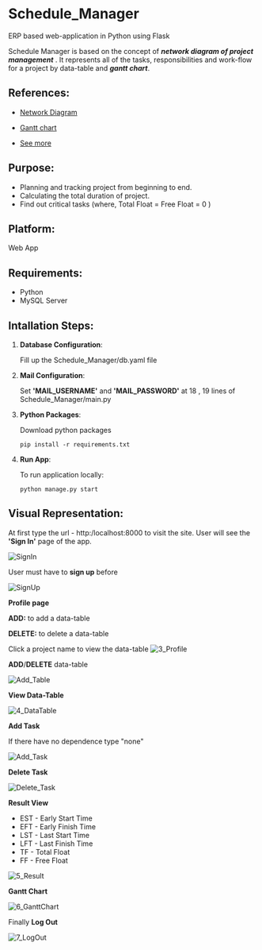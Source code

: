 # Schedule_Manager
ERP based web-application in Python using Flask

Schedule Manager is based on the concept of ***network diagram of project management*** . It represents all of the tasks, responsibilities and work-flow for a project by data-table and ***gantt chart***. 

## References:

 - [Network Diagram](https://www.inloox.com/project-management-glossary/project-network-diagram/)

 - [Gantt chart](https://en.wikipedia.org/wiki/Gantt_chart)

 - [See more](https://en.wikipedia.org/wiki/Critical_path_method)

## Purpose:
 - Planning and tracking project from beginning to end.
 - Calculating the total duration of project. 
 - Find out critical tasks (where, Total Float = Free Float = 0 ) 

## Platform:
 Web App

## Requirements:
- Python
- MySQL Server

## Intallation Steps:
 1. __Database Configuration__:

 	Fill up the Schedule_Manager/db.yaml file
 2. __Mail Configuration__:

 	Set __'MAIL_USERNAME'__ and __'MAIL_PASSWORD'__ at 18 , 19 lines of Schedule_Manager/main.py
 3. __Python Packages__:

 	Download python packages
 	```
	pip install -r requirements.txt
	```
 4. __Run App__:

 	To run application locally:
 	```
	python manage.py start
	```
## Visual Representation:
 At first type the url -  http:/localhost:8000 to visit the site. 
 User will see the __'Sign In'__ page of the app. 

![SignIn](screenshots/2_SignIn.png)

  User must have to __sign up__ before

![SignUp](screenshots/1_SignUp.png)

 __Profile page__ 

 __ADD:__ to add a data-table 

 __DELETE:__ to delete a data-table

 Click a project name to view the data-table
![3_Profile](screenshots/3_Profile.png)


 __ADD__/__DELETE__ data-table

![Add_Table](screenshots/Add_Table.png)


 __View Data-Table__

![4_DataTable](screenshots/4_DataTable.png)


 __Add Task__

 If there have no dependence type "none"

![Add_Task](screenshots/Add_Task.png)


 __Delete Task__

![Delete_Task](screenshots/Delete_Task.png)


 __Result View__
 - EST - Early Start Time
 - EFT - Early Finish Time
 - LST - Last Start Time
 - LFT - Last Finish Time
 - TF - Total Float
 - FF - Free Float

![5_Result](screenshots/5_Result.jpg)


 __Gantt Chart__

![6_GanttChart](screenshots/6_GanttChart.png)


 Finally __Log Out__

![7_LogOut](screenshots/7_LogOut.png)